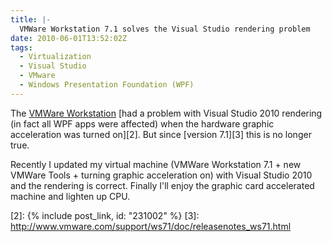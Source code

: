 ```yaml
---
title: |-
  VMWare Workstation 7.1 solves the Visual Studio rendering problem
date: 2010-06-01T13:52:02Z
tags:
  - Virtualization
  - Visual Studio
  - VMware
  - Windows Presentation Foundation (WPF)
---
```

The [VMWare Workstation][1] [had a problem with Visual Studio 2010 rendering (in fact all WPF apps were affected) when the hardware graphic acceleration was turned on][2]. But since [version 7.1][3] this is no longer true.

Recently I updated my virtual machine (VMWare Workstation 7.1 + new VMWare Tools + turning graphic acceleration on) with Visual Studio 2010 and the rendering is correct. Finally I'll enjoy the graphic card accelerated machine and lighten up CPU.

[1]: http://www.vmware.com/products/workstation/
[2]: {% include post_link, id: "231002" %}
[3]: http://www.vmware.com/support/ws71/doc/releasenotes_ws71.html